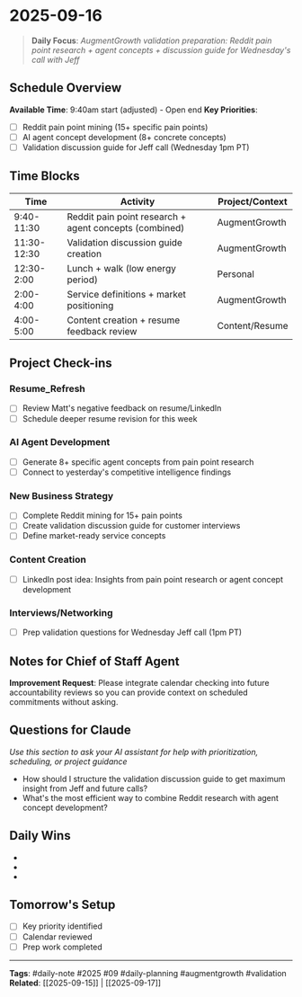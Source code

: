 # 2025-09-16

> **Daily Focus**: *AugmentGrowth validation preparation: Reddit pain point research + agent concepts + discussion guide for Wednesday's call with Jeff*

## Schedule Overview
**Available Time**: 9:40am start (adjusted) - Open end
**Key Priorities**:
- [ ] Reddit pain point mining (15+ specific pain points)
- [ ] AI agent concept development (8+ concrete concepts)
- [ ] Validation discussion guide for Jeff call (Wednesday 1pm PT)

## Time Blocks
| Time | Activity | Project/Context |
|------|----------|-----------------|
| 9:40-11:30 | Reddit pain point research + agent concepts (combined) | AugmentGrowth |
| 11:30-12:30 | Validation discussion guide creation | AugmentGrowth |
| 12:30-2:00 | Lunch + walk (low energy period) | Personal |
| 2:00-4:00 | Service definitions + market positioning | AugmentGrowth |
| 4:00-5:00 | Content creation + resume feedback review | Content/Resume |

## Project Check-ins
### Resume_Refresh
- [ ] Review Matt's negative feedback on resume/LinkedIn
- [ ] Schedule deeper resume revision for this week

### AI Agent Development
- [ ] Generate 8+ specific agent concepts from pain point research
- [ ] Connect to yesterday's competitive intelligence findings

### New Business Strategy
- [ ] Complete Reddit mining for 15+ pain points
- [ ] Create validation discussion guide for customer interviews
- [ ] Define market-ready service concepts

### Content Creation
- [ ] LinkedIn post idea: Insights from pain point research or agent concept development

### Interviews/Networking
- [ ] Prep validation questions for Wednesday Jeff call (1pm PT)

## Notes for Chief of Staff Agent
**Improvement Request**: Please integrate calendar checking into future accountability reviews so you can provide context on scheduled commitments without asking.

## Questions for Claude
*Use this section to ask your AI assistant for help with prioritization, scheduling, or project guidance*

- How should I structure the validation discussion guide to get maximum insight from Jeff and future calls?
- What's the most efficient way to combine Reddit research with agent concept development?

## Daily Wins
-
-
-

## Tomorrow's Setup
- [ ] Key priority identified
- [ ] Calendar reviewed
- [ ] Prep work completed

---
**Tags**: #daily-note #2025 #09 #daily-planning #augmentgrowth #validation
**Related**: [[2025-09-15]] | [[2025-09-17]]